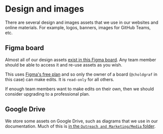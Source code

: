 # Design and images

There are several design and images assets that we use in our websites and online materials.
For example, logos, banners, images for GitHub Teams, etc.

## Figma board

Almost all of our design assets [exist in this Figma board](https://www.figma.com/file/EYFRCag2gfYGdEZGFrXgzv/2i2c-Logos?node-id=0%3A1&t=0C2Sudf1pYmaY3Xr-0).
Any team member should be able to access it and re-use assets as you wish.

This uses [Figma's free plan](https://www.figma.com/pricing/) and so only the owner of a board (`@choldgraf` in this case) can make edits.
It is `read-only` for all others.

If enough team members want to make edits on their own, then we should consider upgrading to a professional plan.

## Google Drive

We store some assets on Google Drive, such as diagrams that we use in our documentation.
Much of this is [in the `Outreach and Marketing/Media` folder](https://drive.google.com/drive/folders/1YJVBCXFYHXo-xcfHo63WdinnNRETisE2?usp=share_link).
